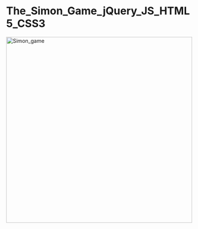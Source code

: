 # The_Simon_Game_jQuery_JS_HTML5_CSS3

<img width="500" src="https://user-images.githubusercontent.com/73109141/224483366-43475e67-d325-444d-a63f-7498d7c0d534.png" alt="Simon_game">
